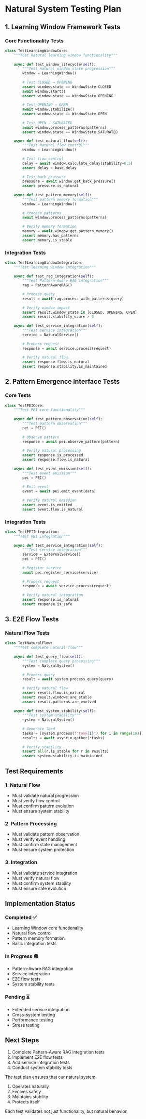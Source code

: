 # Natural System Testing Plan

## 1. Learning Window Framework Tests

### Core Functionality Tests
```python
class TestLearningWindowCore:
    """Test natural learning window functionality"""
    
    async def test_window_lifecycle(self):
        """Test natural window state progression"""
        window = LearningWindow()
        
        # Test CLOSED → OPENING
        assert window.state == WindowState.CLOSED
        await window.start()
        assert window.state == WindowState.OPENING
        
        # Test OPENING → OPEN
        await window.stabilize()
        assert window.state == WindowState.OPEN
        
        # Test OPEN → SATURATED
        await window.process_patterns(patterns)
        assert window.state == WindowState.SATURATED

    async def test_natural_flow(self):
        """Test natural flow control"""
        window = LearningWindow()
        
        # Test flow control
        delay = await window.calculate_delay(stability=0.5)
        assert delay > base_delay
        
        # Test back pressure
        pressure = await window.get_back_pressure()
        assert pressure.is_natural
        
    async def test_pattern_memory(self):
        """Test pattern memory formation"""
        window = LearningWindow()
        
        # Process patterns
        await window.process_patterns(patterns)
        
        # Verify memory formation
        memory = await window.get_pattern_memory()
        assert memory.has_patterns
        assert memory.is_stable
```

### Integration Tests
```python
class TestLearningWindowIntegration:
    """Test learning window integration"""
    
    async def test_rag_integration(self):
        """Test Pattern-Aware RAG integration"""
        rag = PatternAwareRAG()
        
        # Process query
        result = await rag.process_with_patterns(query)
        
        # Verify window impact
        assert result.window_state in [CLOSED, OPENING, OPEN]
        assert result.stability_score > 0
        
    async def test_service_integration(self):
        """Test service integration"""
        service = NaturalService()
        
        # Process request
        response = await service.process(request)
        
        # Verify natural flow
        assert response.flow.is_natural
        assert response.stability.is_maintained
```

## 2. Pattern Emergence Interface Tests

### Core Tests
```python
class TestPEICore:
    """Test PEI core functionality"""
    
    async def test_pattern_observation(self):
        """Test pattern observation"""
        pei = PEI()
        
        # Observe pattern
        response = await pei.observe_pattern(pattern)
        
        # Verify natural processing
        assert response.is_processed
        assert response.flow.is_natural
        
    async def test_event_emission(self):
        """Test event emission"""
        pei = PEI()
        
        # Emit event
        event = await pei.emit_event(data)
        
        # Verify natural emission
        assert event.is_emitted
        assert event.flow.is_natural
```

### Integration Tests
```python
class TestPEIIntegration:
    """Test PEI integration"""
    
    async def test_service_integration(self):
        """Test service integration"""
        service = ExternalService()
        pei = PEI()
        
        # Register service
        await pei.register_service(service)
        
        # Process request
        response = await service.process(request)
        
        # Verify natural integration
        assert response.is_natural
        assert response.is_safe
```

## 3. E2E Flow Tests

### Natural Flow Tests
```python
class TestNaturalFlow:
    """Test complete natural flow"""
    
    async def test_query_flow(self):
        """Test complete query processing"""
        system = NaturalSystem()
        
        # Process query
        result = await system.process_query(query)
        
        # Verify natural flow
        assert result.flow.is_natural
        assert result.windows.are_stable
        assert result.patterns.are_evolved
        
    async def test_system_stability(self):
        """Test system stability"""
        system = NaturalSystem()
        
        # Generate load
        tasks = [system.process(f"task{i}") for i in range(10)]
        results = await asyncio.gather(*tasks)
        
        # Verify stability
        assert all(r.is_stable for r in results)
        assert system.stability.is_maintained
```

## Test Requirements

### 1. Natural Flow
- Must validate natural progression
- Must verify flow control
- Must confirm pattern evolution
- Must ensure system stability

### 2. Pattern Processing
- Must validate pattern observation
- Must verify event handling
- Must confirm state management
- Must ensure system protection

### 3. Integration
- Must validate service integration
- Must verify natural flow
- Must confirm system stability
- Must ensure safe evolution

## Implementation Status

### Completed ✅
- Learning Window core functionality
- Natural flow control
- Pattern memory formation
- Basic integration tests

### In Progress 🟡
- Pattern-Aware RAG integration
- Service integration
- E2E flow tests
- System stability tests

### Pending ⏳
- Extended service integration
- Cross-system testing
- Performance testing
- Stress testing

## Next Steps

1. Complete Pattern-Aware RAG integration tests
2. Implement E2E flow tests
3. Add service integration tests
4. Conduct system stability tests

The test plan ensures that our natural system:
1. Operates naturally
2. Evolves safely
3. Maintains stability
4. Protects itself

Each test validates not just functionality, but natural behavior.
